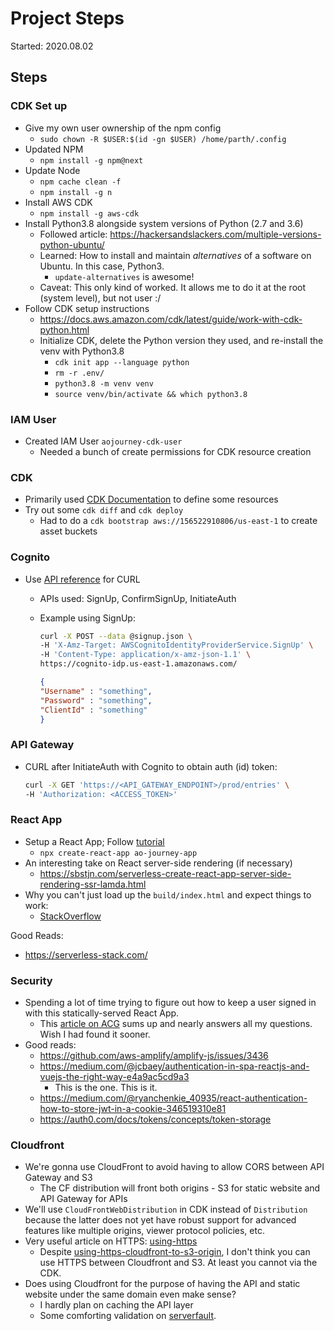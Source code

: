 # Project Steps

Started: 2020.08.02

## Steps

### CDK Set up

- Give my own user ownership of the npm config
  - `sudo chown -R $USER:$(id -gn $USER) /home/parth/.config`
- Updated NPM
  - `npm install -g npm@next`
- Update Node
  - `npm cache clean -f`
  - `npm install -g n`
- Install AWS CDK
  - `npm install -g aws-cdk`
- Install Python3.8 alongside system versions of Python (2.7 and 3.6)
  - Followed article: https://hackersandslackers.com/multiple-versions-python-ubuntu/
  - Learned: How to install and maintain *alternatives* of a software on Ubuntu. In this case, Python3.
    - `update-alternatives` is awesome!
  - Caveat: This only kind of worked. It allows me to do it at the root (system level), but not user :/
- Follow CDK setup instructions
  - https://docs.aws.amazon.com/cdk/latest/guide/work-with-cdk-python.html
  - Initialize CDK, delete the Python version they used, and re-install the venv with Python3.8
    - `cdk init app --language python`
    - `rm -r .env/`
    - `python3.8 -m venv venv`
    - `source venv/bin/activate && which python3.8`

### IAM User

- Created IAM User `aojourney-cdk-user`
  - Needed a bunch of create permissions for CDK resource creation

### CDK

- Primarily used [CDK Documentation](https://docs.aws.amazon.com/cdk/api/latest/docs/aws-construct-library.html) to define some resources
- Try out some `cdk diff` and `cdk deploy`
  - Had to do a `cdk bootstrap aws://156522910806/us-east-1` to create asset buckets

### Cognito

- Use [API reference](https://docs.aws.amazon.com/cognito/latest/developerguide/cognito-userpools-api-reference.html) for CURL
  - APIs used: SignUp, ConfirmSignUp, InitiateAuth
  - Example using SignUp:

    ```bash
    curl -X POST --data @signup.json \
    -H 'X-Amz-Target: AWSCognitoIdentityProviderService.SignUp' \
    -H 'Content-Type: application/x-amz-json-1.1' \
    https://cognito-idp.us-east-1.amazonaws.com/
    ```

    ```json
    {
    "Username" : "something",
    "Password" : "something",
    "ClientId" : "something"
    }
    ```

### API Gateway

- CURL after InitiateAuth with Cognito to obtain auth (id) token:

  ```bash
  curl -X GET 'https://<API_GATEWAY_ENDPOINT>/prod/entries' \
  -H 'Authorization: <ACCESS_TOKEN>'
  ```

### React App

- Setup a React App; Follow [tutorial](https://github.com/facebook/create-react-app)
  - `npx create-react-app ao-journey-app`
- An interesting take on React server-side rendering (if necessary)
  - https://sbstjn.com/serverless-create-react-app-server-side-rendering-ssr-lamda.html
- Why you can't just load up the `build/index.html` and expect things to work:
  - [StackOverflow](https://stackoverflow.com/questions/39791069/create-react-app-npm-run-build-command)

Good Reads:
- https://serverless-stack.com/

### Security

- Spending a lot of time trying to figure out how to keep a user signed in with this statically-served React App.
  - This [article on ACG](https://read.acloud.guru/six-months-of-serverless-lessons-learned-f6da86a73526) sums up and nearly answers all my questions. Wish I had found it sooner.
- Good reads:
  - https://github.com/aws-amplify/amplify-js/issues/3436
  - https://medium.com/@jcbaey/authentication-in-spa-reactjs-and-vuejs-the-right-way-e4a9ac5cd9a3
    - This is the one. This is it.
  - https://medium.com/@ryanchenkie_40935/react-authentication-how-to-store-jwt-in-a-cookie-346519310e81
  - https://auth0.com/docs/tokens/concepts/token-storage

### Cloudfront

- We're gonna use CloudFront to avoid having to allow CORS between API Gateway and S3
  - The CF distribution will front both origins - S3 for static website and API Gateway for APIs
- We'll use `CloudFrontWebDistribution` in CDK instead of `Distribution` because the latter does not yet have robust support for advanced features like multiple origins, viewer protocol policies, etc.
- Very useful article on HTTPS: [using-https](https://docs.aws.amazon.com/AmazonCloudFront/latest/DeveloperGuide/using-https.html)
  - Despite [using-https-cloudfront-to-s3-origin](https://docs.aws.amazon.com/AmazonCloudFront/latest/DeveloperGuide/using-https-cloudfront-to-s3-origin.html), I don't think you can use HTTPS between Cloudfront and S3. At least you cannot via the CDK.
- Does using Cloudfront for the purpose of having the API and static website under the same domain even make sense?
  - I hardly plan on caching the API layer
  - Some comforting validation on [serverfault](https://serverfault.com/questions/918030/should-i-use-cloudfront-in-front-of-api-web-just-because-i-want-them-on-a-single).
